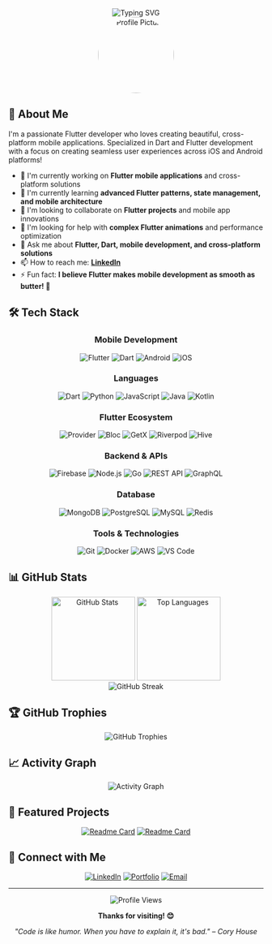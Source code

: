 <div align="center">
  <img src="https://readme-typing-svg.herokuapp.com?font=Fira+Code&pause=1000&color=2196F3&center=true&vCenter=true&width=435&lines=Hi+there!+I'm+oginoino+%F0%9F%91%8B;Welcome+to+my+GitHub+profile!;Let's+build+something+amazing!" alt="Typing SVG" />
</div>

<div align="center">
  <img src="https://github.com/oginoino.png" width="150" height="150" style="border-radius: 50%;" alt="Profile Picture">
</div>

## 🚀 About Me

I'm a passionate Flutter developer who loves creating beautiful, cross-platform mobile applications. Specialized in Dart and Flutter development with a focus on creating seamless user experiences across iOS and Android platforms!

- 🔭 I'm currently working on **Flutter mobile applications** and cross-platform solutions
- 🌱 I'm currently learning **advanced Flutter patterns, state management, and mobile architecture**
- 👯 I'm looking to collaborate on **Flutter projects** and mobile app innovations
- 🤔 I'm looking for help with **complex Flutter animations** and performance optimization
- 💬 Ask me about **Flutter, Dart, mobile development, and cross-platform solutions**
- 📫 How to reach me: **[LinkedIn](https://www.linkedin.com/in/ginaldolaranjeiras/)**
- ⚡ Fun fact: **I believe Flutter makes mobile development as smooth as butter! 🧈**

## 🛠️ Tech Stack

<div align="center">
  
### Mobile Development
![Flutter](https://img.shields.io/badge/-Flutter-02569B?style=flat-square&logo=flutter&logoColor=white)
![Dart](https://img.shields.io/badge/-Dart-0175C2?style=flat-square&logo=dart&logoColor=white)
![Android](https://img.shields.io/badge/-Android-3DDC84?style=flat-square&logo=android&logoColor=white)
![iOS](https://img.shields.io/badge/-iOS-000000?style=flat-square&logo=ios&logoColor=white)

### Languages
![Dart](https://img.shields.io/badge/-Dart-0175C2?style=flat-square&logo=dart&logoColor=white)
![Python](https://img.shields.io/badge/-Python-3776AB?style=flat-square&logo=python&logoColor=white)
![JavaScript](https://img.shields.io/badge/-JavaScript-F7DF1E?style=flat-square&logo=javascript&logoColor=black)
![Java](https://img.shields.io/badge/-Java-007396?style=flat-square&logo=java&logoColor=white)
![Kotlin](https://img.shields.io/badge/-Kotlin-0095D5?style=flat-square&logo=kotlin&logoColor=white)

### Flutter Ecosystem
![Provider](https://img.shields.io/badge/-Provider-02569B?style=flat-square&logo=flutter&logoColor=white)
![Bloc](https://img.shields.io/badge/-Bloc-02569B?style=flat-square&logo=flutter&logoColor=white)
![GetX](https://img.shields.io/badge/-GetX-9C27B0?style=flat-square&logo=flutter&logoColor=white)
![Riverpod](https://img.shields.io/badge/-Riverpod-02569B?style=flat-square&logo=flutter&logoColor=white)
![Hive](https://img.shields.io/badge/-Hive-FF6B35?style=flat-square&logo=flutter&logoColor=white)

### Backend & APIs
![Firebase](https://img.shields.io/badge/-Firebase-FFCA28?style=flat-square&logo=firebase&logoColor=black)
![Node.js](https://img.shields.io/badge/-Node.js-339933?style=flat-square&logo=node.js&logoColor=white)
![Go](https://img.shields.io/badge/-Go-00ADD8?style=flat-square&logo=go&logoColor=white)
![REST API](https://img.shields.io/badge/-REST_API-02569B?style=flat-square&logo=api&logoColor=white)
![GraphQL](https://img.shields.io/badge/-GraphQL-E10098?style=flat-square&logo=graphql&logoColor=white)

### Database
![MongoDB](https://img.shields.io/badge/-MongoDB-47A248?style=flat-square&logo=mongodb&logoColor=white)
![PostgreSQL](https://img.shields.io/badge/-PostgreSQL-336791?style=flat-square&logo=postgresql&logoColor=white)
![MySQL](https://img.shields.io/badge/-MySQL-4479A1?style=flat-square&logo=mysql&logoColor=white)
![Redis](https://img.shields.io/badge/-Redis-DC382D?style=flat-square&logo=redis&logoColor=white)

### Tools & Technologies
![Git](https://img.shields.io/badge/-Git-F05032?style=flat-square&logo=git&logoColor=white)
![Docker](https://img.shields.io/badge/-Docker-2496ED?style=flat-square&logo=docker&logoColor=white)
![AWS](https://img.shields.io/badge/-AWS-232F3E?style=flat-square&logo=amazon-aws&logoColor=white)
![VS Code](https://img.shields.io/badge/-VS_Code-007ACC?style=flat-square&logo=visual-studio-code&logoColor=white)

</div>

## 📊 GitHub Stats

<div align="center">
  <img src="https://github-readme-stats.vercel.app/api?username=oginoino&show_icons=true&theme=radical&hide_border=true" alt="GitHub Stats" height="165">
  <img src="https://github-readme-stats.vercel.app/api/top-langs/?username=oginoino&layout=compact&theme=radical&hide_border=true" alt="Top Languages" height="165">
</div>

<div align="center">
  <img src="https://github-readme-streak-stats.herokuapp.com/?user=oginoino&theme=radical&hide_border=true" alt="GitHub Streak">
</div>

## 🏆 GitHub Trophies

<div align="center">
  <img src="https://github-profile-trophy.vercel.app/?username=oginoino&theme=radical&no-frame=true&no-bg=true&margin-w=4" alt="GitHub Trophies">
</div>

## 📈 Activity Graph

<div align="center">
  <img src="https://github-readme-activity-graph.vercel.app/graph?username=oginoino&theme=react-dark&hide_border=true" alt="Activity Graph">
</div>

## 🌟 Featured Projects

<div align="center">
  
[![Readme Card](https://github-readme-stats.vercel.app/api/pin/?username=oginoino&repo=montreal&theme=radical&hide_border=true)](https://github.com/oginoino/montreal)
[![Readme Card](https://github-readme-stats.vercel.app/api/pin/?username=oginoino&repo=camilo&theme=radical&hide_border=true)](https://github.com/oginoino/camilo)

</div>

## 🤝 Connect with Me

<div align="center">
  
[![LinkedIn](https://img.shields.io/badge/-LinkedIn-0077B5?style=for-the-badge&logo=linkedin&logoColor=white)](https://www.linkedin.com/in/ginaldolaranjeiras/)
[![Portfolio](https://img.shields.io/badge/-Portfolio-000000?style=for-the-badge&logo=react&logoColor=white)](https://gino-portfolio-pm.web.app/)
[![Email](https://img.shields.io/badge/-Email-D14836?style=for-the-badge&logo=gmail&logoColor=white)](mailto:ginaldolaranjeiras@gmail.com)

</div>

---

<div align="center">
  <img src="https://komarev.com/ghpvc/?username=oginoino&label=Profile%20views&color=0e75b6&style=flat" alt="Profile Views">
  
  **Thanks for visiting! 😊**
  
  *"Code is like humor. When you have to explain it, it's bad." – Cory House*
</div>
